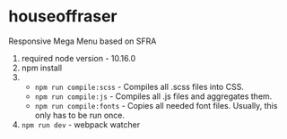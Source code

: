 # houseoffraser
Responsive Mega Menu based on SFRA

1) required node version - 10.16.0
2) npm install
3) * `npm run compile:scss` - Compiles all .scss files into CSS.
   * `npm run compile:js` - Compiles all .js files and aggregates them.
   * `npm run compile:fonts` - Copies all needed font files. Usually, this only has to be run once.
4) `npm run dev` - webpack watcher
